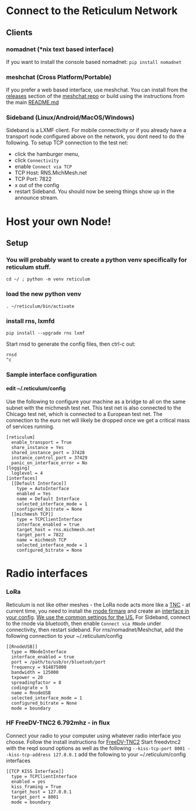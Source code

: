# Connect to the Reticulum Network
## Clients
### nomadnet (*nix text based interface)
If you want to install the console based nomadnet:
`pip install nomadnet`
### meshchat (Cross Platform/Portable)
If you prefer a web based interface, use meshchat. You can install from the [releases](https://github.com/liamcottle/reticulum-meshchat/releases) section of the [meshchat repo](https://github.com/liamcottle/reticulum-meshchat) or build using the instructions from the main [README.md](https://github.com/liamcottle/reticulum-meshchat/blob/master/README.md)

### Sideband (Linux/Android/MacOS/Windows)
Sideband is a LXMF client. 
For mobile connectivity or if you already have a transport node configured above on the network, you dont need to do the following. 
To setup TCP connection to the test net:
- click the hamburger menu,
- click `Connectivity` 
- enable `Connect via TCP`
- TCP Host: RNS.MichMesh.net
- TCP Port: 7822
- x out of the config 
- restart Sideband.
You should now be seeing things show up in the announce stream.
# Host your own Node!
##  Setup
### You will probably want to create a python venv specifically for reticulum stuff.
`cd ~/ ; python -m venv reticulum`
### load the new python venv
`. ~/reticulum/bin/activate`
### install rns, lxmfd 
```
pip install --upgrade rns lxmf
```
Start rnsd to generate the config files, then ctrl-c out:
```
rnsd
^c
``` 
### Sample interface configuration

#### edit ~/.reticulum/config 
Use the following to configure your machine as a bridge to all on the same subnet with the michmesh test net. This test net is also connected to the Chicago test net, which is connected to a European test net. The connection to the euro net will likely be dropped once we get a critical mass of services running.
```
[reticulum]
  enable_transport = True
  share_instance = Yes
  shared_instance_port = 37428
  instance_control_port = 37429
  panic_on_interface_error = No
[logging]
  loglevel = 4
[interfaces]
  [[Default Interface]]
    type = AutoInterface
    enabled = Yes
    name = Default Interface
    selected_interface_mode = 1
    configured_bitrate = None
  [[michmesh TCP]]
    type = TCPClientInterface
    interface_enabled = true
    target_host = rns.michmesh.net
    target_port = 7822
    name = michmesh TCP
    selected_interface_mode = 1
    configured_bitrate = None
```
# Radio interfaces
### LoRa
Reticulum is not like other meshes - the LoRa node acts more like a [TNC](https://en.wikipedia.org/wiki/Terminal_node_controller) - at current time, you need to install the [rnode firmare](https://liamcottle.github.io/rnode-flasher/) and create an [interface in your config](https://reticulum.network/manual/interfaces.html#rnode-lora-interface).
[We use the common settings for the US.](https://github.com/markqvist/Reticulum/wiki/Popular-RNode-Settings#united-states)
For Sideband, connect to the rnode via bluetooth, then enable `Connect via RNode` under connectivity, then restart sideband.
For rns/nomadnet/Meshchat, add the following connection to your ~/.reticulum/config
```
[[RnodeUSB]]
  type = RNodeInterface
  interface_enabled = true
  port = /path/to/usb/or/bluetooh/port
  frequency = 914875000
  bandwidth = 125000
  txpower = 20
  spreadingfactor = 8
  codingrate = 5
  name = RnodeUSB
  selected_interface_mode = 1
  configured_bitrate = None
  mode = boundary
```
### HF FreeDV-TNC2 6.792mhz - in flux
Connect your radio to your computer using whatever radio interface you choose.
Follow the install instructions for [FreeDV-TNC2](https://github.com/xssfox/freedvtnc2)
Start freedvtnc2 with the reqd sound options as well as the following `--kiss-tcp-port 8001 --kiss-tcp-address 127.0.0.1`
add the following to your ~/.reticulum/config interfaces
```
[[TCP KISS Interface]]
  type = TCPClientInterface
  enabled = yes
  kiss_framing = True
  target_host = 127.0.0.1
  target_port = 8001
  mode = boundary
```

